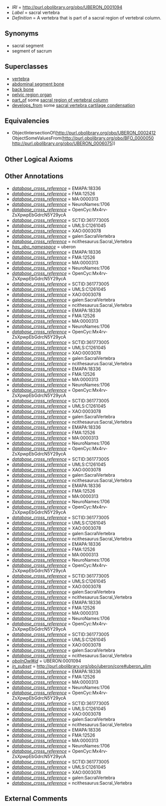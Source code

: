  * *IRI* = http://purl.obolibrary.org/obo/UBERON_0001094
 * *Label* = sacral vertebra
 * *Definition* = A vertebra that is part of a sacral region of vertebral column.

## Synonyms

 * sacral segment
 * segment of sacrum

## Superclasses

 * [vertebra](../../UBERON/12/UBERON_0002412.md)
 * [abdominal segment bone](../../UBERON/28/UBERON_0003828.md)
 * [back bone](../../UBERON/47/UBERON_0004247.md)
 * [pelvic region organ](../../UBERON/79/UBERON_0005179.md)
 * [part_of](../../BFO/50/BFO_0000050.md) some [sacral region of vertebral column](../../UBERON/75/UBERON_0006075.md)
 * [develops_from](../../RO/02/RO_0002202.md) some [sacral vertebra cartilage condensation](../../UBERON/45/UBERON_0010745.md)

## Equivalencies

 * ObjectIntersectionOf(<http://purl.obolibrary.org/obo/UBERON_0002412> ObjectSomeValuesFrom(<http://purl.obolibrary.org/obo/BFO_0000050> <http://purl.obolibrary.org/obo/UBERON_0006075>))

## Other Logical Axioms


## Other Annotations

 * *[database_cross_reference](../../ef/oboInOwl#hasDbXref.md)* = EMAPA:18336
 * *[database_cross_reference](../../ef/oboInOwl#hasDbXref.md)* = FMA:12526
 * *[database_cross_reference](../../ef/oboInOwl#hasDbXref.md)* = MA:0000313
 * *[database_cross_reference](../../ef/oboInOwl#hasDbXref.md)* = NeuroNames:1706
 * *[database_cross_reference](../../ef/oboInOwl#hasDbXref.md)* = OpenCyc:Mx4rv-ZsXpwpEbGdrcN5Y29ycA
 * *[database_cross_reference](../../ef/oboInOwl#hasDbXref.md)* = SCTID:361773005
 * *[database_cross_reference](../../ef/oboInOwl#hasDbXref.md)* = UMLS:C1261045
 * *[database_cross_reference](../../ef/oboInOwl#hasDbXref.md)* = XAO:0003078
 * *[database_cross_reference](../../ef/oboInOwl#hasDbXref.md)* = galen:SacralVertebra
 * *[database_cross_reference](../../ef/oboInOwl#hasDbXref.md)* = ncithesaurus:Sacral_Vertebra
 * *[has_obo_namespace](../../ce/oboInOwl#hasOBONamespace.md)* = uberon
 * *[database_cross_reference](../../ef/oboInOwl#hasDbXref.md)* = EMAPA:18336
 * *[database_cross_reference](../../ef/oboInOwl#hasDbXref.md)* = FMA:12526
 * *[database_cross_reference](../../ef/oboInOwl#hasDbXref.md)* = MA:0000313
 * *[database_cross_reference](../../ef/oboInOwl#hasDbXref.md)* = NeuroNames:1706
 * *[database_cross_reference](../../ef/oboInOwl#hasDbXref.md)* = OpenCyc:Mx4rv-ZsXpwpEbGdrcN5Y29ycA
 * *[database_cross_reference](../../ef/oboInOwl#hasDbXref.md)* = SCTID:361773005
 * *[database_cross_reference](../../ef/oboInOwl#hasDbXref.md)* = UMLS:C1261045
 * *[database_cross_reference](../../ef/oboInOwl#hasDbXref.md)* = XAO:0003078
 * *[database_cross_reference](../../ef/oboInOwl#hasDbXref.md)* = galen:SacralVertebra
 * *[database_cross_reference](../../ef/oboInOwl#hasDbXref.md)* = ncithesaurus:Sacral_Vertebra
 * *[database_cross_reference](../../ef/oboInOwl#hasDbXref.md)* = EMAPA:18336
 * *[database_cross_reference](../../ef/oboInOwl#hasDbXref.md)* = FMA:12526
 * *[database_cross_reference](../../ef/oboInOwl#hasDbXref.md)* = MA:0000313
 * *[database_cross_reference](../../ef/oboInOwl#hasDbXref.md)* = NeuroNames:1706
 * *[database_cross_reference](../../ef/oboInOwl#hasDbXref.md)* = OpenCyc:Mx4rv-ZsXpwpEbGdrcN5Y29ycA
 * *[database_cross_reference](../../ef/oboInOwl#hasDbXref.md)* = SCTID:361773005
 * *[database_cross_reference](../../ef/oboInOwl#hasDbXref.md)* = UMLS:C1261045
 * *[database_cross_reference](../../ef/oboInOwl#hasDbXref.md)* = XAO:0003078
 * *[database_cross_reference](../../ef/oboInOwl#hasDbXref.md)* = galen:SacralVertebra
 * *[database_cross_reference](../../ef/oboInOwl#hasDbXref.md)* = ncithesaurus:Sacral_Vertebra
 * *[database_cross_reference](../../ef/oboInOwl#hasDbXref.md)* = EMAPA:18336
 * *[database_cross_reference](../../ef/oboInOwl#hasDbXref.md)* = FMA:12526
 * *[database_cross_reference](../../ef/oboInOwl#hasDbXref.md)* = MA:0000313
 * *[database_cross_reference](../../ef/oboInOwl#hasDbXref.md)* = NeuroNames:1706
 * *[database_cross_reference](../../ef/oboInOwl#hasDbXref.md)* = OpenCyc:Mx4rv-ZsXpwpEbGdrcN5Y29ycA
 * *[database_cross_reference](../../ef/oboInOwl#hasDbXref.md)* = SCTID:361773005
 * *[database_cross_reference](../../ef/oboInOwl#hasDbXref.md)* = UMLS:C1261045
 * *[database_cross_reference](../../ef/oboInOwl#hasDbXref.md)* = XAO:0003078
 * *[database_cross_reference](../../ef/oboInOwl#hasDbXref.md)* = galen:SacralVertebra
 * *[database_cross_reference](../../ef/oboInOwl#hasDbXref.md)* = ncithesaurus:Sacral_Vertebra
 * *[database_cross_reference](../../ef/oboInOwl#hasDbXref.md)* = EMAPA:18336
 * *[database_cross_reference](../../ef/oboInOwl#hasDbXref.md)* = FMA:12526
 * *[database_cross_reference](../../ef/oboInOwl#hasDbXref.md)* = MA:0000313
 * *[database_cross_reference](../../ef/oboInOwl#hasDbXref.md)* = NeuroNames:1706
 * *[database_cross_reference](../../ef/oboInOwl#hasDbXref.md)* = OpenCyc:Mx4rv-ZsXpwpEbGdrcN5Y29ycA
 * *[database_cross_reference](../../ef/oboInOwl#hasDbXref.md)* = SCTID:361773005
 * *[database_cross_reference](../../ef/oboInOwl#hasDbXref.md)* = UMLS:C1261045
 * *[database_cross_reference](../../ef/oboInOwl#hasDbXref.md)* = XAO:0003078
 * *[database_cross_reference](../../ef/oboInOwl#hasDbXref.md)* = galen:SacralVertebra
 * *[database_cross_reference](../../ef/oboInOwl#hasDbXref.md)* = ncithesaurus:Sacral_Vertebra
 * *[database_cross_reference](../../ef/oboInOwl#hasDbXref.md)* = EMAPA:18336
 * *[database_cross_reference](../../ef/oboInOwl#hasDbXref.md)* = FMA:12526
 * *[database_cross_reference](../../ef/oboInOwl#hasDbXref.md)* = MA:0000313
 * *[database_cross_reference](../../ef/oboInOwl#hasDbXref.md)* = NeuroNames:1706
 * *[database_cross_reference](../../ef/oboInOwl#hasDbXref.md)* = OpenCyc:Mx4rv-ZsXpwpEbGdrcN5Y29ycA
 * *[database_cross_reference](../../ef/oboInOwl#hasDbXref.md)* = SCTID:361773005
 * *[database_cross_reference](../../ef/oboInOwl#hasDbXref.md)* = UMLS:C1261045
 * *[database_cross_reference](../../ef/oboInOwl#hasDbXref.md)* = XAO:0003078
 * *[database_cross_reference](../../ef/oboInOwl#hasDbXref.md)* = galen:SacralVertebra
 * *[database_cross_reference](../../ef/oboInOwl#hasDbXref.md)* = ncithesaurus:Sacral_Vertebra
 * *[database_cross_reference](../../ef/oboInOwl#hasDbXref.md)* = EMAPA:18336
 * *[database_cross_reference](../../ef/oboInOwl#hasDbXref.md)* = FMA:12526
 * *[database_cross_reference](../../ef/oboInOwl#hasDbXref.md)* = MA:0000313
 * *[database_cross_reference](../../ef/oboInOwl#hasDbXref.md)* = NeuroNames:1706
 * *[database_cross_reference](../../ef/oboInOwl#hasDbXref.md)* = OpenCyc:Mx4rv-ZsXpwpEbGdrcN5Y29ycA
 * *[database_cross_reference](../../ef/oboInOwl#hasDbXref.md)* = SCTID:361773005
 * *[database_cross_reference](../../ef/oboInOwl#hasDbXref.md)* = UMLS:C1261045
 * *[database_cross_reference](../../ef/oboInOwl#hasDbXref.md)* = XAO:0003078
 * *[database_cross_reference](../../ef/oboInOwl#hasDbXref.md)* = galen:SacralVertebra
 * *[database_cross_reference](../../ef/oboInOwl#hasDbXref.md)* = ncithesaurus:Sacral_Vertebra
 * *[database_cross_reference](../../ef/oboInOwl#hasDbXref.md)* = EMAPA:18336
 * *[database_cross_reference](../../ef/oboInOwl#hasDbXref.md)* = FMA:12526
 * *[database_cross_reference](../../ef/oboInOwl#hasDbXref.md)* = MA:0000313
 * *[database_cross_reference](../../ef/oboInOwl#hasDbXref.md)* = NeuroNames:1706
 * *[database_cross_reference](../../ef/oboInOwl#hasDbXref.md)* = OpenCyc:Mx4rv-ZsXpwpEbGdrcN5Y29ycA
 * *[database_cross_reference](../../ef/oboInOwl#hasDbXref.md)* = SCTID:361773005
 * *[database_cross_reference](../../ef/oboInOwl#hasDbXref.md)* = UMLS:C1261045
 * *[database_cross_reference](../../ef/oboInOwl#hasDbXref.md)* = XAO:0003078
 * *[database_cross_reference](../../ef/oboInOwl#hasDbXref.md)* = galen:SacralVertebra
 * *[database_cross_reference](../../ef/oboInOwl#hasDbXref.md)* = ncithesaurus:Sacral_Vertebra
 * *[oboInOwl#id](../../id/oboInOwl#id.md)* = UBERON:0001094
 * *[in_subset](../../et/oboInOwl#inSubset.md)* = http://purl.obolibrary.org/obo/uberon/core#uberon_slim
 * *[database_cross_reference](../../ef/oboInOwl#hasDbXref.md)* = EMAPA:18336
 * *[database_cross_reference](../../ef/oboInOwl#hasDbXref.md)* = FMA:12526
 * *[database_cross_reference](../../ef/oboInOwl#hasDbXref.md)* = MA:0000313
 * *[database_cross_reference](../../ef/oboInOwl#hasDbXref.md)* = NeuroNames:1706
 * *[database_cross_reference](../../ef/oboInOwl#hasDbXref.md)* = OpenCyc:Mx4rv-ZsXpwpEbGdrcN5Y29ycA
 * *[database_cross_reference](../../ef/oboInOwl#hasDbXref.md)* = SCTID:361773005
 * *[database_cross_reference](../../ef/oboInOwl#hasDbXref.md)* = UMLS:C1261045
 * *[database_cross_reference](../../ef/oboInOwl#hasDbXref.md)* = XAO:0003078
 * *[database_cross_reference](../../ef/oboInOwl#hasDbXref.md)* = galen:SacralVertebra
 * *[database_cross_reference](../../ef/oboInOwl#hasDbXref.md)* = ncithesaurus:Sacral_Vertebra
 * *[database_cross_reference](../../ef/oboInOwl#hasDbXref.md)* = EMAPA:18336
 * *[database_cross_reference](../../ef/oboInOwl#hasDbXref.md)* = FMA:12526
 * *[database_cross_reference](../../ef/oboInOwl#hasDbXref.md)* = MA:0000313
 * *[database_cross_reference](../../ef/oboInOwl#hasDbXref.md)* = NeuroNames:1706
 * *[database_cross_reference](../../ef/oboInOwl#hasDbXref.md)* = OpenCyc:Mx4rv-ZsXpwpEbGdrcN5Y29ycA
 * *[database_cross_reference](../../ef/oboInOwl#hasDbXref.md)* = SCTID:361773005
 * *[database_cross_reference](../../ef/oboInOwl#hasDbXref.md)* = UMLS:C1261045
 * *[database_cross_reference](../../ef/oboInOwl#hasDbXref.md)* = XAO:0003078
 * *[database_cross_reference](../../ef/oboInOwl#hasDbXref.md)* = galen:SacralVertebra
 * *[database_cross_reference](../../ef/oboInOwl#hasDbXref.md)* = ncithesaurus:Sacral_Vertebra

## External Comments

